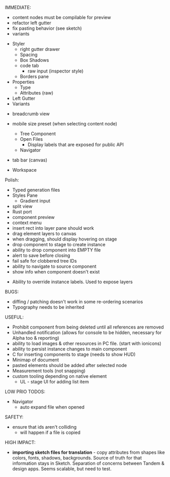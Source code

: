 IMMEDIATE:

* content nodes must be compilable for preview
* refactor left gutter
* fix pasting behavior (see sketch)
* variants

- Styler
  * right gutter drawer
  * Spacing
  * Box Shadows
  * code tab
    * raw input (inspector style)
  * Borders pane
- Properties
  * Type
  * Attributes (raw)
- Left Gutter
- Variants

* breadcrumb view
* mobile size preset (when selecting content node)

  * Tree Component
  * Open Files
    * Display labels that are exposed for public API
  * Navigator

- tab bar (canvas)

- Workspace

Polish:

* Typed generation files
* Styles Pane
  * Gradient input
* split view
* Rust port
* component preview
* context menu
* insert rect into layer pane should work
* drag element layers to canvas
* when dragging, should display hovering on stage
* drop component to stage to create instance
* ability to drop component into EMPTY file
* alert to save before closing
* fail safe for clobbered tree IDs
* ability to navigate to source component
* show info when component doesn't exist

- Ability to override instance labels. Used to expose layers

BUGS:

* diffing / patching doesn't work in some re-ordering scenarios
* Typography needs to be inherited

USEFUL:

* Prohibit component from being deleted until all references are removed
* Unhandled notification (allows for console to be hidden, necessary for Alpha too & reporting)
* ability to load images & other resources in PC file. (start with ionicons)
* ability to persist instance changes to main component
* C for inserting components to stage (needs to show HUD)
* Minimap of document
* pasted elements should be added after selected node
* Measurement tools (not snapping)
* custom tooling depending on native element
  * UL - stage UI for adding list item

LOW PRIO TODOS:

* Navigator
  * auto expand file when opened

SAFETY:

* ensure that ids aren't colliding
  * will happen if a file is copied

HIGH IMPACT:

* **importing sketch files for translation** - copy attributes from shapes like colors, fonts, shadows, backgrounds. Source of truth for that information stays in Sketch. Separation of concerns between Tandem & design apps. Seems scalable, but need to test.
